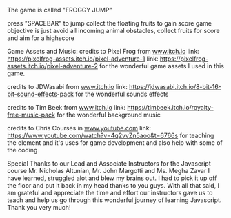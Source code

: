 
The game is called "FROGGY JUMP"

press "SPACEBAR" to jump
collect the floating fruits to gain score
game objective is just avoid all incoming animal obstacles, collect fruits for score and aim for a highscore


Game Assets and Music:
credits to Pixel Frog from www.itch.io 
link: https://pixelfrog-assets.itch.io/pixel-adventure-1
link: https://pixelfrog-assets.itch.io/pixel-adventure-2
for the wonderful game assets I used in this game.

credits to JDWasabi from www.itch.io
link: https://jdwasabi.itch.io/8-bit-16-bit-sound-effects-pack
for the wonderful sounds effects

credits to Tim Beek from www.itch.io
link: https://timbeek.itch.io/royalty-free-music-pack
for the wonderful background music

credits to Chris Courses in www.youtube.com
link: https://www.youtube.com/watch?v=4q2vvZn5aoo&t=6766s
for teaching the <canvas> element and it's uses for game development and also help with some of the coding


Special Thanks to our Lead and Associate Instructors for the Javascript course
Mr. Nicholas Altunian, Mr. John Margotti and Ms. Megha Zavar
I have learned, struggled alot and blew my brains out. I had to pick it up off the floor and put it back in my head thanks to you guys.
With all that said, I am grateful and appreciate the time and effort our instructors gave us to teach and help us go through this wonderful journey of learning Javascript.
Thank you very much!